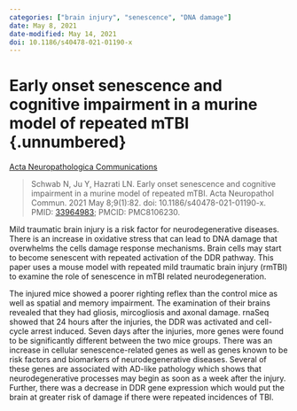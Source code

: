 ```yaml
---
categories: ["brain injury", "senescence", "DNA damage"] 
date: May 8, 2021
date-modified: May 14, 2021
doi: 10.1186/s40478-021-01190-x
---
```


# Early onset senescence and cognitive impairment in a murine model of repeated mTBI {.unnumbered}

[Acta Neuropathologica Communications](https://actaneurocomms.biomedcentral.com/articles/10.1186/s40478-021-01190-x)

> Schwab N, Ju Y, Hazrati LN. Early onset senescence and cognitive impairment
> in a murine model of repeated mTBI. Acta Neuropathol Commun. 2021 May
> 8;9(1):82. doi: 10.1186/s40478-021-01190-x. PMID:
> [33964983](https://pubmed.ncbi.nlm.nih.gov/33964983); PMCID: PMC8106230.

Mild traumatic brain injury is a risk factor for neurodegenerative diseases.
There is an increase in oxidative stress that can lead to DNA damage that
overwhelms the cells damage response mechanisms. Brain cells may start to become
senescent with repeated activation of the DDR pathway. This paper uses a mouse
model with repeated mild traumatic brain injury (rmTBI) to examine the role of
senescence in mTBI related neurodegeneration.

The injured mice showed a poorer righting reflex than the control mice as well
as spatial and memory impairment. The examination of their brains revealed that
they had gliosis, mircogliosis and axonal damage. rnaSeq showed that 24 hours
after the injuries, the DDR was activated and cell-cycle arrest induced. Seven
days after the injuries, more genes were found to be significantly different
between the two mice groups. There was an increase in cellular
senescence-related genes  as well as genes known to be risk factors and
biomarkers of neurodegenerative diseases. Several of these genes are associated
with AD-like pathology which shows that neurodegenerative processes may begin as
soon as a week after the injury.  Further, there was a decrease in DDR gene
expression which would put the brain at greater risk of damage if there were
repeated incidences of TBI.
